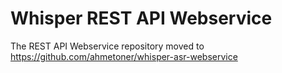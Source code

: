 # Whisper REST API Webservice

The REST API Webservice repository moved to https://github.com/ahmetoner/whisper-asr-webservice

